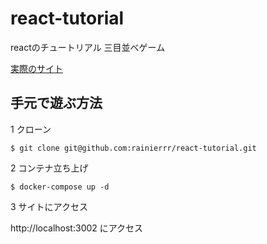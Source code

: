 # react-tutorial
reactのチュートリアル 三目並べゲーム

[実際のサイト](https://rainierrr.github.io/react-tutorial/)

## 手元で遊ぶ方法

1 クローン
```
$ git clone git@github.com:rainierrr/react-tutorial.git
```

2 コンテナ立ち上げ
```
$ docker-compose up -d
```

3 サイトにアクセス

http://localhost:3002 にアクセス
